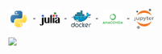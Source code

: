 <!---
- 👋 Hi, I’m @KaparaNewbie
- 👀 I’m interested in ...
- 🌱 I’m currently learning ...
- 💞️ I’m looking to collaborate on ...
- 📫 How to reach me ...
--->


<div style="display: inline-block"><br>
 
  <img align="center" alt="Python" height="40" width="40" src="https://raw.githubusercontent.com/devicons/devicon/master/icons/python/python-original.svg">
    &nbsp;-&nbsp;
  <img align="center" alt="Julia" height="40" width="40" src="https://raw.githubusercontent.com/devicons/devicon/master/icons/julia/julia-original-wordmark.svg">
  &nbsp;-&nbsp;
  <img align="center" alt="Docker-compose" height="40" width="40" src="https://github.com/devicons/devicon/blob/master/icons/docker/docker-original-wordmark.svg">
    &nbsp;-&nbsp;
  <img align="center" alt="Anaconda" height="40" width="40" src="https://github.com/devicons/devicon/blob/master/icons/anaconda/anaconda-original-wordmark.svg">
    &nbsp;-&nbsp;
  <img align="center" alt="Jupyter" height="40" width="40" src="https://github.com/devicons/devicon/blob/master/icons/jupyter/jupyter-original-wordmark.svg">
  
  
</div><br>

<br>

<div align="left">
  <img height="120" src="https://github-readme-stats.vercel.app/api?username=KaparaNewbie&count_private=true&hide=stars&show_icons=true&theme=merko" />
<!--   <img height="120" src="https://github-readme-stats.vercel.app/api/top-langs/?username=KaparaNewbie&theme=merko&count_private=true&layout=default&exclude_repo=KaparaNewbie.github.io" /> -->
</div>






<!---
KaparaNewbie/KaparaNewbie is a ✨ special ✨ repository because its `README.md` (this file) appears on your GitHub profile.
You can click the Preview link to take a look at your changes.
--->
